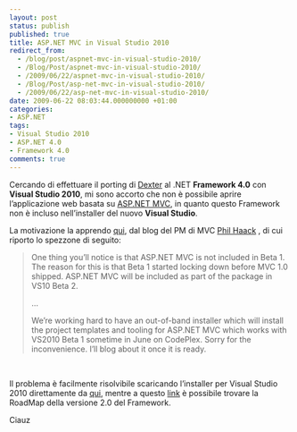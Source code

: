 ```yaml
---
layout: post
status: publish
published: true
title: ASP.NET MVC in Visual Studio 2010
redirect_from: 
  - /blog/post/aspnet-mvc-in-visual-studio-2010/
  - /Blog/Post/aspnet-mvc-in-visual-studio-2010/
  - /2009/06/22/aspnet-mvc-in-visual-studio-2010/
  - /Blog/Post/asp-net-mvc-in-visual-studio-2010/
  - /2009/06/22/asp-net-mvc-in-visual-studio-2010/
date: 2009-06-22 08:03:44.000000000 +01:00
categories:
- ASP.NET
tags:
- Visual Studio 2010
- ASP.NET 4.0
- Framework 4.0
comments: true
---
```

<p>Cercando di effettuare il porting di <a target="_blank" href="http://imperugo.tostring.it/About/Dexter">Dexter</a> al .NET <strong>Framework 4.0</strong> con <strong>Visual Studio 2010</strong>, mi sono accorto che non &egrave; possibile aprire l&rsquo;applicazione web basata su <a rel="nofollow" target="_blank" href="http://www.asp.net/mvc">ASP.NET MVC</a>, in quanto questo Framework non &egrave; incluso nell&rsquo;installer del nuovo <strong>Visual Studio</strong>.</p>
<p>La motivazione la apprendo <a rel="nofollow" target="_blank" href="http://www.haacked.com/archive/2009/06/09/aspnetmvc-vs10beta1-roadmap.aspx">qui</a>,&nbsp;dal blog del PM di MVC <a rel="nofollow" target="_blank" href="http://haacked.com/">Phil Haack</a> , di cui riporto&nbsp;lo spezzone di seguito:</p>
<blockquote>
<p>One thing you&rsquo;ll notice is that ASP.NET MVC is not included in Beta 1. The reason for this is that Beta 1 started locking down before MVC 1.0 shipped. ASP.NET MVC will be included as part of the package in VS10 Beta 2.</p>
<p>&hellip;</p>
<p>We&rsquo;re working hard to have an out-of-band installer which will install the project templates and tooling for ASP.NET MVC which works with VS2010 Beta 1 sometime in June on CodePlex. Sorry for the inconvenience. I&rsquo;ll blog about it once it is ready.</p>
</blockquote>
<p>&nbsp;</p>
<p>Il problema &egrave; facilmente risolvibile scaricando l&rsquo;installer per Visual Studio 2010 direttamente da <a rel="nofollow" target="_blank" href="http://aspnet.codeplex.com/Release/ProjectReleases.aspx?ReleaseId=28527">qui</a>, mentre a questo&nbsp;<a rel="nofollow" target="_blank" href="http://aspnet.codeplex.com/Wiki/View.aspx?title=Road%20Map&amp;referringTitle=Home">link</a> &egrave; possibile trovare la RoadMap della versione 2.0 del Framework.</p>
<p>Ciauz</p>
